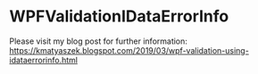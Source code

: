 # WPFValidationIDataErrorInfo

Please visit my blog post for further information: https://kmatyaszek.blogspot.com/2019/03/wpf-validation-using-idataerrorinfo.html
